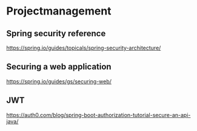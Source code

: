 # Projectmanagement

## Spring security reference

https://spring.io/guides/topicals/spring-security-architecture/

## Securing a web application

https://spring.io/guides/gs/securing-web/

## JWT

https://auth0.com/blog/spring-boot-authorization-tutorial-secure-an-api-java/
